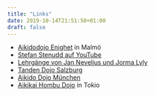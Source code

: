 ```yaml
---
title: "Links"
date: 2019-10-14T21:51:50+01:00
draft: false
---
```


+ [Aikidodojo Enighet][malmö enighet] in Malmö
+ [Stefan Stenudd auf YouTube][stenudd youtube]
+ [Lehrgänge von Jan Nevelius und Jorma Lyly][jan jorma seminars]
+ [Tanden Dojo Salzburg][tanden salzburg]
+ [Aikido Dojo München][aikido munich]
+ [Aikikai Hombu Dojo][aikikai] in Tokio

[malmö enighet]: https://www.aikidoenighet.se/
[stenudd youtube]: https://www.youtube.com/user/Aikidostenudd
[jan jorma seminars]: http://www.jjaikidoseminars.se/438120549
[tanden salzburg]: https://www.tanden-aikido.at/
[aikido munich]: http://aikido-dojo-muenchen.de/
[aikikai]: http://www.aikikai.or.jp/eng/